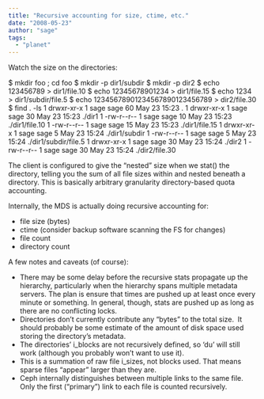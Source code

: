```yaml
---
title: "Recursive accounting for size, ctime, etc."
date: "2008-05-23"
author: "sage"
tags: 
  - "planet"
---
```


Watch the size on the directories:

$ mkdir foo ; cd foo
$ mkdir -p dir1/subdir
$ mkdir -p dir2
$ echo 123456789 > dir1/file.10
$ echo 12345678901234 > dir1/file.15
$ echo 1234 > dir1/subdir/file.5
$ echo 12345678901234567890123456789 > dir2/file.30
$ find . -ls
1 drwxr-xr-x   1 sage     sage           60 May 23 15:23 .
1 drwxr-xr-x   1 sage     sage           30 May 23 15:23 ./dir1
1 -rw-r--r-- 1 sage     sage           10 May 23 15:23 ./dir1/file.10
1 -rw-r--r-- 1 sage     sage           15 May 23 15:23 ./dir1/file.15
1 drwxr-xr-x   1 sage     sage            5 May 23 15:24 ./dir1/subdir
1 -rw-r--r-- 1 sage     sage            5 May 23 15:24 ./dir1/subdir/file.5
1 drwxr-xr-x   1 sage     sage           30 May 23 15:24 ./dir2
1 -rw-r--r-- 1 sage     sage           30 May 23 15:24 ./dir2/file.30

The client is configured to give the “nested” size when we stat() the directory, telling you the sum of all file sizes within and nested beneath a directory. This is basically arbitrary granularity directory-based quota accounting.

Internally, the MDS is actually doing recursive accounting for:

- file size (bytes)
- ctime (consider backup software scanning the FS for changes)
- file count
- directory count

A few notes and caveats (of course):

- There may be some delay before the recursive stats propagate up the hierarchy, particularly when the hierarchy spans multiple metadata servers. The plan is ensure that times are pushed up at least once every minute or something. In general, though, stats are pushed up as long as there are no conflicting locks.
- Directories don’t currently contribute any “bytes” to the total size.  It should probably be some estimate of the amount of disk space used storing the directory’s metadata.
- The directories’ i\_blocks are not recursively defined, so ‘du’ will still work (although you probably won’t want to use it).
- This is a summation of raw file i\_sizes, not blocks used. That means sparse files “appear” larger than they are.
- Ceph internally distinguishes between multiple links to the same file. Only the first (“primary”) link to each file is counted recursively.

